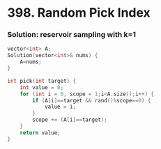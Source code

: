 # 398. Random Pick Index

### Solution: reservoir sampling with k=1

```c++
vector<int> A;
Solution(vector<int>& nums) {
    A=nums;
}

int pick(int target) {
    int value = 0;
    for (int i = 0, scope = 1;i<A.size();i++) {
        if (A[i]==target && rand()%scope==0) {
            value = i;
        }
        scope += (A[i]==target);
    }
    return value;
}
```